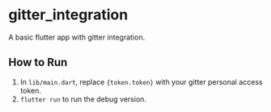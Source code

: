 # gitter_integration

A basic flutter app with gitter integration.
## How to Run
1. In ```lib/main.dart```, replace ```{token.token}``` with your gitter personal access token.
2. ```flutter run``` to run the debug version.
